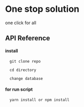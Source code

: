 
# One stop solution

one click for all 


## API Reference

#### install

```http
  git clone repo
```


```http
  cd directory
```


```http
  change database
```

#### for run script

```http
  yarn install or npm install
```



